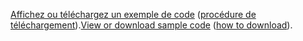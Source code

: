 <span data-ttu-id="65554-101">[Affichez ou téléchargez un exemple de code](https://github.com/dotnet/AspNetCore.Docs/tree/master/aspnetcore/tutorials/first-mvc-app/start-mvc/sample) ([procédure de téléchargement](xref:index#how-to-download-a-sample)).</span><span class="sxs-lookup"><span data-stu-id="65554-101">[View or download sample code](https://github.com/dotnet/AspNetCore.Docs/tree/master/aspnetcore/tutorials/first-mvc-app/start-mvc/sample) ([how to download](xref:index#how-to-download-a-sample)).</span></span>